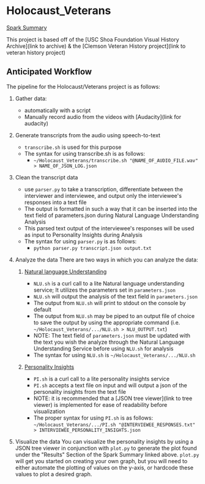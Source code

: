 # Holocaust_Veterans
[Spark Summary](https://spark.adobe.com/page/QU7C7RN82eRj3/)

This project is based off of the [USC Shoa Foundation Visual History Archive](link to archive) & the [Clemson Veteran History project](link to veteran history project)
 
## Anticipated Workflow
The pipeline for the Holocaust/Veterans project is as follows:
1. Gather data:
	- automatically with a script
	- Manually record audio from the videos with [Audacity](link for audacity)
2. Generate transcripts from the audio using speech-to-text
	- `transcribe.sh` is used for this purpose
	- The syntax for using transcribe.sh is as follows:
		- `~/Holocaust_Veterans/transcribe.sh "@NAME_OF_AUDIO_FILE.wav" > NAME_OF_JSON_LOG.json`
3. Clean the transcript data
	- use `parser.py` to take a transcription, differentiate between the interviewer and interviewee, and output only the interviewee's responses into a text file 
	- The output is formatted in such a way that it can be inserted into the text field of parameters.json during Natural Language Understanding Analysis
	- This parsed text output of the interviewee's responses will be used as input to Personality Insights during Analysis
	- The syntax for using `parser.py` is as follows:
		- `python parser.py transcript.json output.txt`
4. Analyze the data
There are two ways in which you can analyze the data:
	1. [Natural language Understanding](https://natural-language-understanding-demo.ng.bluemix.net/)
		- `NLU.sh` is a curl call to a lite Natural language understanding service; It utilizes the parameters set in `parameters.json` 
		- `NLU.sh` will output the analysis of the text field in `parameters.json`
		- The output from `NLU.sh` will print to stdout on the console by default
		- The output from `NLU.sh` may be piped to an output file of choice to save the output by using the appropriate command (i.e. `~/Holocaust_Veterans/.../NLU.sh > NLU_OUTPUT.txt`)
		- NOTE: The text field of `parameters.json` must be updated with the text you wish the analyze through the Natural Language Understanding Service before using `NLU.sh` for analysis
		- The syntax for using `NLU.sh` is `~/Holocaust_Veterans/.../NLU.sh`

	2. [Personality Insights](https://personality-insights-demo.ng.bluemix.net/)
		- `PI.sh` is a curl call to a lite personality insights service
		- `PI.sh` accepts a text file on input and will output a json of the personality insights from the text file
		- NOTE: it is recommended that a [JSON tree viewer](link to tree viewer) is implemented for ease of readability before visualization
		- The proper syntax for using `PI.sh` is as follows: `~/Holocaust_Veterans/.../PI.sh "@INTERVIEWEE_RESPONSES.txt" > INTERVIEWEE_PERSONALITY_INSIGHTS.json`
 		
5. Visualize the data
You can visualize the personality insights by using a JSON tree viewer in conjunction with `plot.py` to generate the plot found under the "Results" Section of the Spark Summary linked above. `plot.py` will get you started on creating your own graph, but you will need to either automate the plotting of values on the y-axis, or hardcode these values to plot a desired graph.
